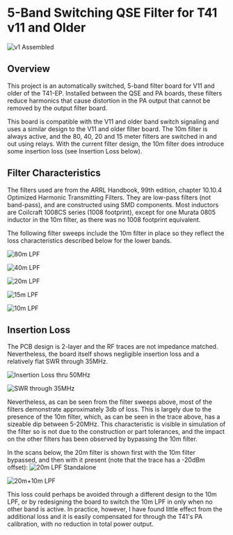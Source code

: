 # 5-Band Switching QSE Filter for T41 v11 and Older
![v1 Assembled](Images/V1_Assembled.jpg)

## Overview
This project is an automatically switched, 5-band filter board for V11 and older of the T41-EP.  Installed between the QSE and PA boards, these filters reduce harmonics that cause distortion in the PA output that cannot be removed by the output filter board.

This board is compatible with the V11 and older band switch signaling and uses a similar design to the V11 and older filter board.  The 10m filter is always active, and the 80, 40, 20 and 15 meter filters are switched in and out using relays.  With the current filter design, the 10m filter does introduce some insertion loss (see Insertion Loss below).

## Filter Characteristics
The filters used are from the ARRL Handbook, 99th edition, chapter 10.10.4 Optimized Harmonic Transmitting Filters.  They are low-pass filters (not band-pass), and are constructed using SMD components.  Most inductors are Coilcraft 1008CS series (1008 footprint), except for one Murata 0805 inductor in the 10m filter, as there was no 1008 footprint equivalent.

The following filter sweeps include the 10m filter in place so they reflect the loss characteristics described below for the lower bands.

![80m LPF](Images/80m_LPF.png)

![40m LPF](Images/40m_LPF.png)

![20m LPF](Images/20m_LPF.png)

![15m LPF](Images/15m_LPF.png)

![10m LPF](Images/10m_LPF.png)

## Insertion Loss
The PCB design is 2-layer and the RF traces are not impedance matched.  Nevertheless, the board itself shows negligible insertion loss and a relatively flat SWR through 35MHz.

![Insertion Loss thru 50MHz](Images/PCB_Insertion_Loss.png)

![SWR through 35MHz](Images/PCB_SWR.png)

Nevertheless, as can be seen from the filter sweeps above, most of the filters demonstrate approximately 3db of loss.  This is largely due to the presence of the 10m filter, which, as can be seen in the trace above, has a sizeable dip between 5-20MHz.  This characteristic is visible in simulation of the filter so is not due to the construction or part tolerances, and the impact on the other filters has been observed by bypassing the 10m filter.

In the scans below, the 20m filter is shown first with the 10m filter bypassed, and then with it present (note that the trace has a -20dBm offset):
![20m LPF Standalone](Images/20m_LPF_Standalone.png)

![20m+10m LPF](Images/20m_10m_LPF.png)

This loss could perhaps be avoided through a different design to the 10m LPF, or by redesigning the board to switch the 10m LPF in only when no other band is active.  In practice, however, I have found little effect from the additional loss and it is easily compensated for through the T41's PA calibration, with no reduction in total power output.

